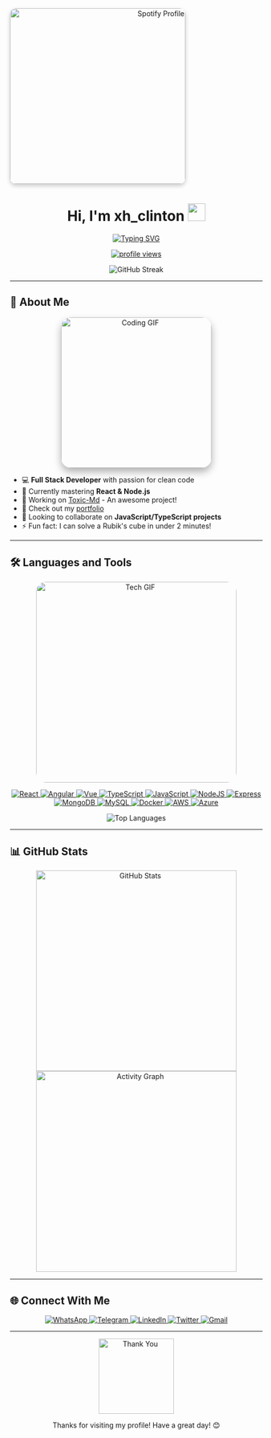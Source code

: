 <a href="https://open.spotify.com/user/31rimfksjcwzpagkjkhhw2vcpj4u" target="_blank" align="right">
  <img src="https://spotify-github-profile.kittinanx.com/api/view.svg?uid=31rimfksjcwzpagkjkhhw2vcpj4u&cover_image=true&theme=compact&show_offline=false&background_color=121212&interchange=true" alt="Spotify Profile" style="width: 350px; border-radius: 12px; box-shadow: 0 4px 8px rgba(0,0,0,0.2);"/>
</a>

<h1 align="center"><b>Hi, I'm xh_clinton</b> <img src="https://media.giphy.com/media/hvRJCLFzcasrR4ia7z/giphy.gif" width="35"></h1>

<p align="center">
  <a href="https://github.com/DenverCoder1/readme-typing-svg">
    <img src="https://readme-typing-svg.herokuapp.com?font=Time+New+Roman&color=cyan&size=25&center=true&vCenter=true&width=600&height=100&lines=How+Are+You+:)..&hearts;++;IT+Student,;My+Hobby+Is+Coding,;Active+Learner/Researcher,;Love+to+learn+new+things..<3" alt="Typing SVG" />
  </a>
</p>

<p align="center">
  <a href="https://github.com/xhclintohn">
    <img src="https://komarev.com/ghpvc/?username=xhclintohn&label=Profile%20views&color=0e75b6&style=flat" alt="profile views"/>
  </a>
</p>

<div align="center">
  <img src="https://github-readme-streak-stats.herokuapp.com/?user=xhclintohn&theme=dark&hide_border=true&background=0D1117&stroke=53b14f&ring=53b14f&fire=53b14f&currStreakLabel=53b14f" alt="GitHub Streak" />
</div>

---

## 🚀 About Me

<div align="center">
  <img src="https://media.giphy.com/media/L1R1tvI9svkIWwpVYr/giphy.gif" width="300" alt="Coding GIF" style="border-radius: 20px; box-shadow: 0 8px 16px rgba(0,0,0,0.3);"/>
</div>

- 💻 **Full Stack Developer** with passion for clean code
- 🌱 Currently mastering **React & Node.js**
- 💫 Working on [Toxic-Md](https://github.com/xhclintohn/Toxic-Md) - An awesome project!
- 📄 Check out my [portfolio](https://github.com/xhclintohn?tab=repositories)
- 👯 Looking to collaborate on **JavaScript/TypeScript projects**
- ⚡ Fun fact: I can solve a Rubik's cube in under 2 minutes!

---

## 🛠️ Languages and Tools

<div align="center">
  <img src="https://media.giphy.com/media/coxQHKASG60HrHtvkt/giphy.gif" width="400" alt="Tech GIF" style="border-radius: 20px;"/>
</div>

<p align="center">
  <!-- Frontend -->
  <a href="https://reactjs.org/" target="_blank"> 
    <img src="https://img.shields.io/badge/React-20232A?style=for-the-badge&logo=react&logoColor=61DAFB" alt="React"/>
  </a>
  <a href="https://angular.io" target="_blank"> 
    <img src="https://img.shields.io/badge/Angular-DD0031?style=for-the-badge&logo=angular&logoColor=white" alt="Angular"/>
  </a>
  <a href="https://vuejs.org/" target="_blank"> 
    <img src="https://img.shields.io/badge/Vue.js-35495E?style=for-the-badge&logo=vue.js&logoColor=4FC08D" alt="Vue"/>
  </a>
  <a href="https://www.typescriptlang.org/" target="_blank"> 
    <img src="https://img.shields.io/badge/TypeScript-007ACC?style=for-the-badge&logo=typescript&logoColor=white" alt="TypeScript"/>
  </a>
  <a href="https://developer.mozilla.org/en-US/docs/Web/JavaScript" target="_blank"> 
    <img src="https://img.shields.io/badge/JavaScript-F7DF1E?style=for-the-badge&logo=javascript&logoColor=black" alt="JavaScript"/>
  </a>
  
  <!-- Backend -->
  <a href="https://nodejs.org" target="_blank"> 
    <img src="https://img.shields.io/badge/Node.js-339933?style=for-the-badge&logo=nodedotjs&logoColor=white" alt="NodeJS"/>
  </a>
  <a href="https://expressjs.com" target="_blank"> 
    <img src="https://img.shields.io/badge/Express.js-000000?style=for-the-badge&logo=express&logoColor=white" alt="Express"/>
  </a>
  <a href="https://www.mongodb.com/" target="_blank"> 
    <img src="https://img.shields.io/badge/MongoDB-4EA94B?style=for-the-badge&logo=mongodb&logoColor=white" alt="MongoDB"/>
  </a>
  <a href="https://www.mysql.com/" target="_blank"> 
    <img src="https://img.shields.io/badge/MySQL-005C84?style=for-the-badge&logo=mysql&logoColor=white" alt="MySQL"/>
  </a>
  
  <!-- DevOps -->
  <a href="https://www.docker.com/" target="_blank"> 
    <img src="https://img.shields.io/badge/Docker-2CA5E0?style=for-the-badge&logo=docker&logoColor=white" alt="Docker"/>
  </a>
  <a href="https://aws.amazon.com" target="_blank"> 
    <img src="https://img.shields.io/badge/Amazon_AWS-FF9900?style=for-the-badge&logo=amazonaws&logoColor=white" alt="AWS"/>
  </a>
  <a href="https://azure.microsoft.com/" target="_blank"> 
    <img src="https://img.shields.io/badge/Microsoft_Azure-0089D6?style=for-the-badge&logo=microsoft-azure&logoColor=white" alt="Azure"/>
  </a>
</p>

<div align="center">
  <img src="https://github-readme-stats.vercel.app/api/top-langs/?username=xhclintohn&layout=compact&theme=dark&hide_border=true&bg_color=0D1117&title_color=53b14f&text_color=FFF" alt="Top Languages" />
</div>

---

## 📊 GitHub Stats

<div align="center">
  <img src="https://github-readme-stats.vercel.app/api?username=xhclintohn&show_icons=true&theme=dark&hide_border=true&bg_color=0D1117&title_color=53b14f&icon_color=53b14f&text_color=FFF" alt="GitHub Stats" width="400"/>
  <img src="https://github-readme-activity-graph.vercel.app/graph?username=xhclintohn&theme=react-dark&bg_color=0D1117&hide_border=true&color=53b14f&line=53b14f&point=FFFFFF" alt="Activity Graph" width="400"/>
</div>

---

## 🌐 Connect With Me

<p align="center">
  <a href="https://wa.me/254735342808" target="_blank">
    <img src="https://img.shields.io/badge/WhatsApp-25D366?style=for-the-badge&logo=whatsapp&logoColor=white" alt="WhatsApp"/>
  </a>
  <a href="https://t.me/xhclintonv" target="_blank">
    <img src="https://img.shields.io/badge/Telegram-2CA5E0?style=for-the-badge&logo=telegram&logoColor=white" alt="Telegram"/>
  </a>
  <a href="https://www.linkedin.com/in/m-xh_clinton-6839552a2/" target="_blank">
    <img src="https://img.shields.io/badge/LinkedIn-0077B5?style=for-the-badge&logo=linkedin&logoColor=white" alt="LinkedIn"/>
  </a>
  <a href="https://twitter.com/xh_clinton" target="_blank">
    <img src="https://img.shields.io/badge/Twitter-1DA1F2?style=for-the-badge&logo=twitter&logoColor=white" alt="Twitter"/>
  </a>
  <a href="mailto:xhclinton@example.com" target="_blank">
    <img src="https://img.shields.io/badge/Gmail-D14836?style=for-the-badge&logo=gmail&logoColor=white" alt="Gmail"/>
  </a>
</p>

---

<div align="center">
  <img src="https://media.giphy.com/media/ZCN6F3FAkwsyOGU2RS/giphy.gif" width="150" alt="Thank You"/>
  <p>Thanks for visiting my profile! Have a great day! 😊</p>
</div>